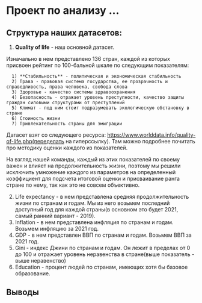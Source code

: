 # Проект по анализу ...

## Структура наших датасетов:
1. **Quality of life** - наш основной датасет.

Изначально в нем представлено 136 стран, каждой из которых присвоен рейтинг по 100-бальной шкале по следующим показателям:
   
      1) **Стабильность** - политическая и экономическая стабильность
      2) Права - правовая система государства, ее прозрачность и справедливость, права человека, свобода слова
      3) Здоровье - качество системы здравоохранения
      4) Безопасность - отражает уровень преступности, качество защиты граждан силовыми структурами от преступлений
      5) Климат - под ним стоит подразумевать экологическую обстановку в стране
      6) Стоимость жизни
      7) Привлекательность страны для эмиграции

   Датасет взят со следующего ресурса: https://www.worlddata.info/quality-of-life.php(переделать на гиперссылку). Там можно подробнее почитать про методику оценки каждого из показателей.

   На взгляд нашей команды, каждый из этих показателей по своему важен и влияет на продолжительность жизни, поэтому мы решили исключить умножение каждого из параметров на определенный коэффициент для подсчета итоговой оценки и присваивание ранга стране по нему, так как это не совсем объективно.

2. Life expectancy - в нем представлена средняя продолжительность жизни по странам и годам. Мы из него возьмем последний доступный год для каждой страны(в основном это будет 2021, самый ранний вариант - 2019).
3. Inflation - в нем представлена инфляция по странам и годам. Возьмем инфляцию за 2021 год.
4. GDP - в нем представлен ВВП по странам и годам. Возьмем ВВП за 2021 год.
5. Gini - индекс Джини по странам и годам. Он лежит в пределах от 0 до 100 и отражает уровень неравенства в стране(выше показатель - выше неравенство)
6. Education - процент людей по странам, имеющих хотя бы базовое образование.

## Выводы

